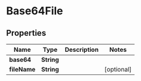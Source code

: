 

# Base64File


## Properties

| Name | Type | Description | Notes |
|------------ | ------------- | ------------- | -------------|
|**base64** | **String** |  |  |
|**fileName** | **String** |  |  [optional] |



